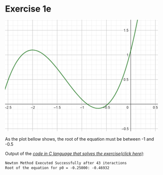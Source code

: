 # Exercise 1e

![plot](plot.png)

As the plot bellow shows, the root of the equation must be between -1 and -0.5

Output of the *[code in C language that solves the exercise(click here)](ex01e.c)*:
    
    Newton Method Executed Successfully after 43 iteractions
    Root of the equation for p0 = -0.25000: -0.46932